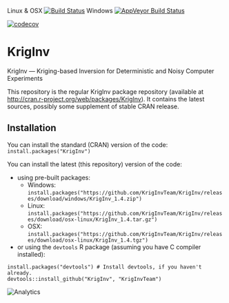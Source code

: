 Linux & OSX [![Build Status](https://travis-ci.org/KrigInvTeam/KrigInv.png)](https://travis-ci.org/KrigInvTeam/KrigInv)
Windows [![AppVeyor Build Status](https://ci.appveyor.com/api/projects/status/github/KrigInvTeam/KrigInv?branch=master&svg=true)](https://ci.appveyor.com/project/KrigInvTeam/KrigInv)

[![codecov](https://codecov.io/gh/KrigInvTeam/KrigInv/branch/master/graph/badge.svg)](https://codecov.io/gh/KrigInvTeam/KrigInv)

# KrigInv
KrigInv — Kriging-based Inversion for Deterministic and Noisy Computer Experiments

This repository is the regular KrigInv package repository (available at http://cran.r-project.org/web/packages/KrigInv).
It contains the latest sources, possibly some supplement of stable CRAN release.

Installation
------------

You can install the standard (CRAN) version of the code: `install.packages("KrigInv")`

You can install the latest (this repository) version of the code:

  * using pre-built packages:
    * Windows: `install.packages("https://github.com/KrigInvTeam/KrigInv/releases/download/windows/KrigInv_1.4.zip")`
    * Linux: `install.packages("https://github.com/KrigInvTeam/KrigInv/releases/download/osx-linux/KrigInv_1.4.tar.gz")`
    * OSX: `install.packages("https://github.com/KrigInvTeam/KrigInv/releases/download/osx-linux/KrigInv_1.4.tgz")`
  * or using the `devtools` R package (assuming you have C compiler installed):
```
install.packages("devtools") # Install devtools, if you haven't already.
devtools::install_github("KrigInv", "KrigInvTeam")
```

![Analytics](https://ga-beacon.appspot.com/UA-109580-20/KrigInv)




